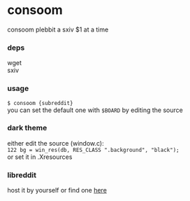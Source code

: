 # consoom
consoom plebbit a sxiv $1 at a time

### deps
wget  
sxiv

### usage
`$ consoom {subreddit}`  
you can set the default one with `$BOARD` by editing the source

### dark theme
either edit the source (window.c):  
`122 bg = win_res(db, RES_CLASS ".background", "black");`  
or set it in .Xresources

### libreddit
host it by yourself or find one [here](https://github.com/spikecodes/libreddit#instances)
